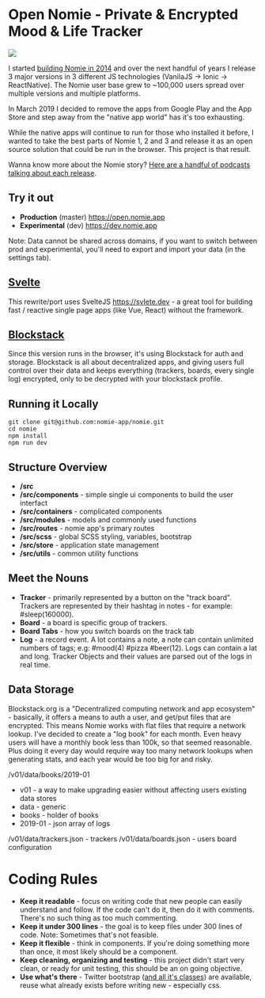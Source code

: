 # Open Nomie - Private & Encrypted Mood & Life Tracker

![](https://shareking.s3.amazonaws.com/Screen-Shot-2019-07-07-14-12-15.02.png)

I started [building Nomie in 2014](https://nomie.app/blog/original-nomie-blog-post) and over the next handful of years I release 3 major versions in 3 different JS technologies (VanilaJS -> Ionic -> ReactNative). The Nomie user base grew to ~100,000 users spread over multiple versions and multiple platforms.

In March 2019 I decided to remove the apps from Google Play and the App Store and step away from the "native app world" has it's too exhausting.

While the native apps will continue to run for those who installed it before, I wanted to take the best parts of Nomie 1, 2 and 3 and release it as an open source solution that could be run in the browser. This project is that result.

Wanna know more about the Nomie story? [Here are a handful of podcasts talking about each release](https://soundcloud.com/nomiepodcast).

## Try it out

-   **Production** (master) https://open.nomie.app
-   **Experimental** (dev) https://dev.nomie.app

Note: Data cannot be shared across domains, if you want to switch between prod and experimental, you'll need to export and import your data (in the settings tab).

## [Svelte](https://svlete.dev)

This rewrite/port uses SvelteJS https://svlete.dev - a great tool for building fast / reactive single page apps (like Vue, React) without the framework.

## [Blockstack](https://blockstack.org)

Since this version runs in the browser, it's using Blockstack for auth and storage. Blockstack is all about decentralized apps, and giving users full control over their data and keeps everything (trackers, boards, every single log) encrypted, only to be decrypted with your blockstack profile.

## Running it Locally

```
git clone git@github.com:nomie-app/nomie.git
cd nomie
npm install
npm run dev
```

## Structure Overview

-   **/src**
-   **/src/components** - simple single ui components to build the user interfact
-   **/src/containers** - complicated components
-   **/src/modules** - models and commonly used functions
-   **/src/routes** - nomie app's primary routes
-   **/src/scss** - global SCSS styling, variables, bootstrap
-   **/src/store** - application state management
-   **/src/utils** - common utility functions

## Meet the Nouns

-   **Tracker** - primarily represented by a button on the "track board". Trackers are represented by their hashtag in notes - for example: #sleep(160000).
-   **Board** - a board is specific group of trackers.
-   **Board Tabs** - how you switch boards on the track tab
-   **Log** - a record event. A lot contains a note, a note can contain unlimited numbers of tags; e.g: #mood(4) #pizza #beer(12). Logs can contain a lat and long. Tracker Objects and their values are parsed out of the logs in real time.

## Data Storage

Blockstack.org is a "Decentralized computing network and app ecosystem" - basically, it offers a means to auth a user, and get/put files that are encrypted. This means Nomie works with flat files that require a network lookup. I've decided to create a "log book" for each month. Even heavy users will have a monthly book less than 100k, so that seemed reasonable. Plus doing it every day would require way too many network lookups when generating stats, and each year would be too big for and risky.

/v01/data/books/2019-01

-   v01 - a way to make upgrading easier without affecting users existing data stores
-   data - generic
-   books - holder of books
-   2019-01 - json array of logs

/v01/data/trackers.json - trackers
/v01/data/boards.json - users board configuration

# Coding Rules

-   **Keep it readable** - focus on writing code that new people can easily understand and follow. If the code can't do it, then do it with comments. There's no such thing as too much commenting.
-   **Keep it under 300 lines** - the goal is to keep files under 300 lines of code. Note: Sometimes that's not feasible.
-   **Keep it flexible** - think in components. If you're doing something more than once, it most likely should be a component.
-   **Keep cleaning, organizing and testing** - this project didn't start very clean, or ready for unit testing, this should be an on going objective.
-   **Use what's there** - Twitter bootstrap ([and all it's classes](https://getbootstrap.com/)) are available, reuse what already exists before writing new - especially css.
